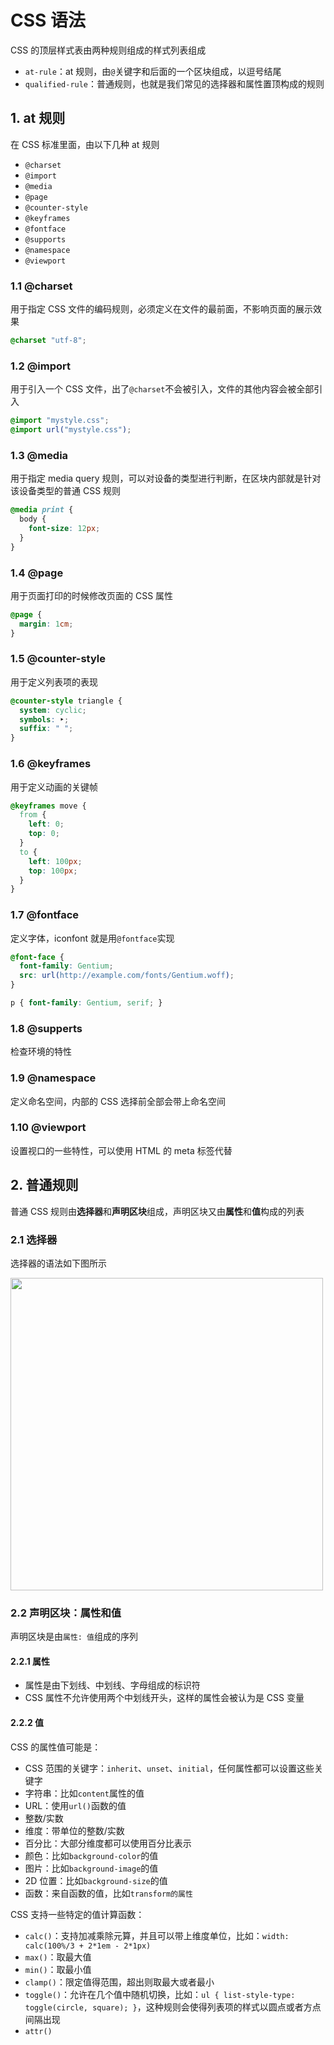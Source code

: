 # CSS 语法

CSS 的顶层样式表由两种规则组成的样式列表组成

* `at-rule`：at 规则，由`@`关键字和后面的一个区块组成，以逗号结尾
* `qualified-rule`：普通规则，也就是我们常见的选择器和属性置顶构成的规则

## 1. at 规则

在 CSS 标准里面，由以下几种 at 规则

* `@charset`
* `@import`
* `@media`
* `@page`
* `@counter-style`
* `@keyframes`
* `@fontface`
* `@supports`
* `@namespace`
* `@viewport`

### 1.1 @charset

用于指定 CSS 文件的编码规则，必须定义在文件的最前面，不影响页面的展示效果

```css
@charset "utf-8";
```

### 1.2 @import

用于引入一个 CSS 文件，出了`@charset`不会被引入，文件的其他内容会被全部引入

```css
@import "mystyle.css";
@import url("mystyle.css");
```

### 1.3 @media

用于指定 media query 规则，可以对设备的类型进行判断，在区块内部就是针对该设备类型的普通 CSS 规则

```css
@media print {
  body {
    font-size: 12px;
  }
}
```

### 1.4 @page

用于页面打印的时候修改页面的 CSS 属性

```css
@page {
  margin: 1cm;
}
```

### 1.5 @counter-style

用于定义列表项的表现

```css
@counter-style triangle {
  system: cyclic;
  symbols: ‣;
  suffix: " ";
}
```

### 1.6 @keyframes

用于定义动画的关键帧

```css
@keyframes move {
  from {
    left: 0;
    top: 0;
  }
  to {
    left: 100px;
    top: 100px;
  }
}
```

### 1.7 @fontface

定义字体，iconfont 就是用`@fontface`实现

```css
@font-face {
  font-family: Gentium;
  src: url(http://example.com/fonts/Gentium.woff);
}

p { font-family: Gentium, serif; }
```

### 1.8 @supperts

检查环境的特性

### 1.9 @namespace

定义命名空间，内部的 CSS 选择前全部会带上命名空间

### 1.10 @viewport

设置视口的一些特性，可以使用 HTML 的 meta 标签代替

## 2. 普通规则

普通 CSS 规则由**选择器**和**声明区块**组成，声明区块又由**属性**和**值**构成的列表

### 2.1 选择器

选择器的语法如下图所示

<img src="http://static.itellboy.wang/docs/d56974c0265982b9ac84b067cd623e00.png" width="500" />

### 2.2 声明区块：属性和值

声明区块是由`属性: 值`组成的序列

#### 2.2.1 属性

* 属性是由下划线、中划线、字母组成的标识符
* CSS 属性不允许使用两个中划线开头，这样的属性会被认为是 CSS 变量

#### 2.2.2 值

CSS 的属性值可能是：

* CSS 范围的关键字：`inherit`、`unset`、`initial`，任何属性都可以设置这些关键字
* 字符串：比如`content`属性的值
* URL：使用`url()`函数的值
* 整数/实数
* 维度：带单位的整数/实数
* 百分比：大部分维度都可以使用百分比表示
* 颜色：比如`background-color`的值
* 图片：比如`background-image`的值
* 2D 位置：比如`background-size`的值
* 函数：来自函数的值，比如`transform的属性`

CSS 支持一些特定的值计算函数：

* `calc()`：支持加减乘除元算，并且可以带上维度单位，比如：`width: calc(100%/3 + 2*1em - 2*1px)`
* `max()`：取最大值
* `min()`：取最小值
* `clamp()`：限定值得范围，超出则取最大或者最小
* `toggle()`：允许在几个值中随机切换，比如：`ul { list-style-type: toggle(circle, square); }`，这种规则会使得列表项的样式以圆点或者方点间隔出现
* `attr()`